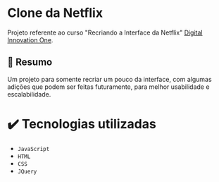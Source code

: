 # Clone da Netflix

Projeto referente ao curso "Recriando a Interface da Netflix" [Digital Innovation One](https://digitalinnovation.one/).

## 📄 Resumo

Um projeto para somente recriar um pouco da interface, com algumas adições que podem ser feitas futuramente, para melhor usabilidade e escalabilidade.

# ✔️ Tecnologias utilizadas

- ``JavaScript``
- ``HTML``
- ``CSS``
- ``JQuery``
